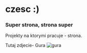 # czesc :)

### Super strona, strona super 
Projekty na ktorymi pracuje - strona.

Tutaj zdjecie- Gura ![gura](gora.png)
